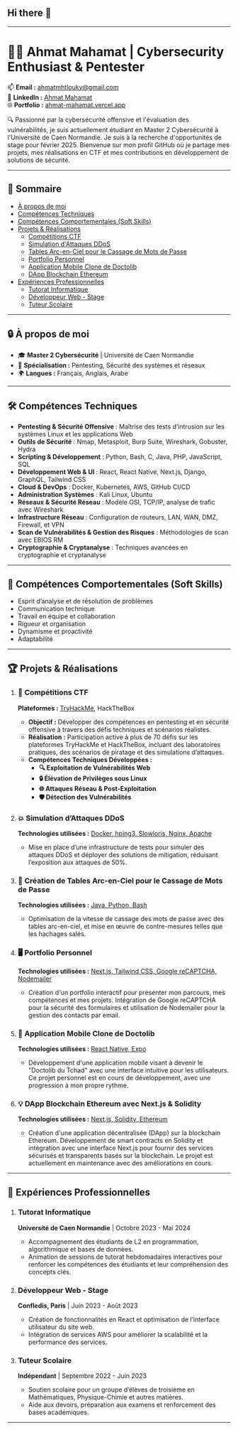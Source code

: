 ## Hi there 👋

---

# 👨‍💻 Ahmat Mahamat | **Cybersecurity Enthusiast & Pentester**

📫 **Email :** [ahmatmhtlouky@gmail.com](mailto:ahmatmhtlouky@gmail.com)  
🔗 **LinkedIn :** [Ahmat Mahamat](https://www.linkedin.com/in/ahmat-mahamat)  
🌐 **Portfolio :** [ahmat-mahamat.vercel.app](https://ahmat-mahamat.vercel.app/)

🔍 Passionné par la cybersécurité offensive et l'évaluation des vulnérabilités, je suis actuellement étudiant en Master 2 Cybersécurité à l'Université de Caen Normandie. Je suis à la recherche d'opportunités de stage pour février 2025. Bienvenue sur mon profil GitHub où je partage mes projets, mes réalisations en CTF et mes contributions en développement de solutions de sécurité.

---

## 📑 **Sommaire**

- [À propos de moi](#-à-propos-de-moi)
- [Compétences Techniques](#-compétences-techniques)
- [Compétences Comportementales (Soft Skills)](#-compétences-comportementales-soft-skills)
- [Projets & Réalisations](#-projets--réalisations)
  - [Compétitions CTF](#-compétitions-ctf)
  - [Simulation d'Attaques DDoS](#-simulation-dattaques-ddos)
  - [Tables Arc-en-Ciel pour le Cassage de Mots de Passe](#-création-de-tables-arc-en-ciel-pour-le-cassage-de-mots-de-passe)
  - [Portfolio Personnel](#-portfolio-personnel)
  - [Application Mobile Clone de Doctolib](#-application-mobile-clone-de-doctolib)
  - [DApp Blockchain Ethereum](#-dapp-blockchain-ethereum)
- [Expériences Professionnelles](#-expériences-professionnelles)
  - [Tutorat Informatique](#-tutorat-informatique)
  - [Développeur Web - Stage](#-développeur-web---stage)
  - [Tuteur Scolaire](#-tuteur-scolaire)

---

## 🔒 **À propos de moi**

- 🎓 **Master 2 Cybersécurité** | Université de Caen Normandie  
- 🎯 **Spécialisation :** Pentesting, Sécurité des systèmes et réseaux  
- 🌍 **Langues :** Français, Anglais, Arabe  

---

## 🛠️ **Compétences Techniques**

- **Pentesting & Sécurité Offensive** : Maîtrise des tests d’intrusion sur les systèmes Linux et les applications Web  
- **Outils de Sécurité** : Nmap, Metasploit, Burp Suite, Wireshark, Gobuster, Hydra  
- **Scripting & Développement** : Python, Bash, C, Java, PHP, JavaScript, SQL  
- **Développement Web & UI** : React, React Native, Next.js, Django, GraphQL, Tailwind CSS  
- **Cloud & DevOps** : Docker, Kubernetes, AWS, GitHub CI/CD  
- **Administration Systèmes** : Kali Linux, Ubuntu  
- **Réseaux & Sécurité Réseau** : Modèle OSI, TCP/IP, analyse de trafic avec Wireshark  
- **Infrastructure Réseau** : Configuration de routeurs, LAN, WAN, DMZ, Firewall, et VPN  
- **Scan de Vulnérabilités & Gestion des Risques** : Méthodologies de scan avec EBIOS RM  
- **Cryptographie & Cryptanalyse** : Techniques avancées en cryptographie et cryptanalyse  

---

## 🤝 **Compétences Comportementales (Soft Skills)**

- Esprit d’analyse et de résolution de problèmes
- Communication technique
- Travail en équipe et collaboration
- Rigueur et organisation
- Dynamisme et proactivité
- Adaptabilité

---

## 🏆 **Projets & Réalisations**

1. ### 🎯 **Compétitions CTF**  
   **Plateformes :** [TryHackMe](https://tryhackme.com/p/Ahmat), HackTheBox  
   - **Objectif :** Développer des compétences en pentesting et en sécurité offensive à travers des défis techniques et scénarios réalistes.  
   - **Réalisation :** Participation active à plus de 70 défis sur les plateformes TryHackMe et HackTheBox, incluant des laboratoires pratiques, des scénarios de piratage et des simulations d’attaques.  
   - **Compétences Techniques Développées :**  
      - **🔍 Exploitation de Vulnérabilités Web**  
      - **🔒 Élévation de Privilèges sous Linux**  
      - **🌐 Attaques Réseau & Post-Exploitation**  
      - **🛡️ Détection des Vulnérabilités**  

2. ### 💥 **Simulation d’Attaques DDoS**  
   **Technologies utilisées :** [Docker, hping3, Slowloris, Nginx, Apache](https://github.com/Ahmat-2000/DDOS-attack-with-docker)  
   - Mise en place d’une infrastructure de tests pour simuler des attaques DDoS et déployer des solutions de mitigation, réduisant l’exposition aux attaques de 50%.

3. ### 🔑 **Création de Tables Arc-en-Ciel pour le Cassage de Mots de Passe**  
   **Technologies utilisées :** [Java, Python, Bash](https://github.com/Ahmat-2000/Rainbow-table)  
   - Optimisation de la vitesse de cassage des mots de passe avec des tables arc-en-ciel, et mise en œuvre de contre-mesures telles que les hachages salés.  

4. ### 🖥️ **Portfolio Personnel**  
   **Technologies utilisées :** [Next.js, Tailwind CSS, Google reCAPTCHA, Nodemailer](https://ahmat-mahamat.vercel.app/)  
   - Création d'un portfolio interactif pour présenter mon parcours, mes compétences et mes projets. Intégration de Google reCAPTCHA pour la sécurité des formulaires et utilisation de Nodemailer pour la gestion des contacts par email.

5. ### 📱 **Application Mobile Clone de Doctolib**  
   **Technologies utilisées :** [React Native, Expo](https://github.com/Ahmat-2000/doctolib-clone)  
   - Développement d'une application mobile visant à devenir le "Doctolib du Tchad" avec une interface intuitive pour les utilisateurs. Ce projet personnel est en cours de développement, avec une progression à mon propre rythme.

6. ### 💡 **DApp Blockchain Ethereum avec Next.js & Solidity**  
   **Technologies utilisées :** [Next.js, Solidity, Ethereum](https://blockchain-store-2024.vercel.app/)  
   - Création d'une application décentralisée (DApp) sur la blockchain Ethereum. Développement de smart contracts en Solidity et intégration avec une interface Next.js pour fournir des services sécurisés et transparents basés sur la blockchain. Le projet est actuellement en maintenance avec des améliorations en cours.

---

## 📝 **Expériences Professionnelles**

1. ### **Tutorat Informatique**  
   **Université de Caen Normandie** | Octobre 2023 - Mai 2024  
   - Accompagnement des étudiants de L2 en programmation, algorithmique et bases de données.  
   - Animation de sessions de tutorat hebdomadaires interactives pour renforcer les compétences des étudiants et leur compréhension des concepts clés.

2. ### **Développeur Web - Stage**  
   **Confledis, Paris** | Juin 2023 - Août 2023  
   - Création de fonctionnalités en React et optimisation de l’interface utilisateur du site web.  
   - Intégration de services AWS pour améliorer la scalabilité et la performance des services.

3. ### **Tuteur Scolaire**  
   **Indépendant** | Septembre 2022 - Juin 2023  
   - Soutien scolaire pour un groupe d’élèves de troisième en Mathématiques, Physique-Chimie et autres matières.  
   - Aide aux devoirs, préparation aux examens et renforcement des bases académiques.

---
